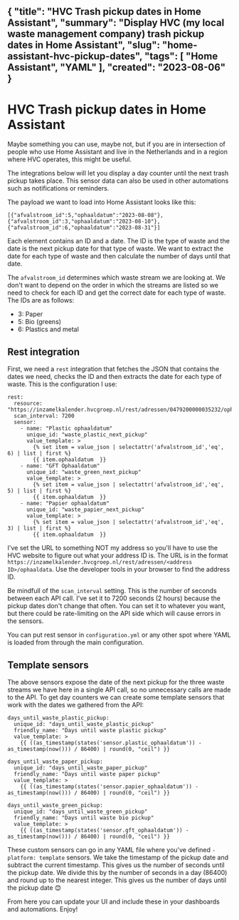 {
    "title": "HVC Trash pickup dates in Home Assistant",
    "summary": "Display HVC (my local waste management company) trash pickup dates in Home Assistant",
    "slug": "home-assistant-hvc-pickup-dates",
    "tags": [
        "Home Assistant",
        "YAML"
    ],
    "created": "2023-08-06"
}
---

# HVC Trash pickup dates in Home Assistant

Maybe something you can use, maybe not, but if you are in intersection of people who use Home Assistant and live in the Netherlands and in a region where HVC operates, this might be useful.

The integrations below will let you display a day counter until the next trash pickup takes place. This sensor data can also be used in other automations such as notifications or reminders.

The payload we want to load into Home Assistant looks like this:

    [{"afvalstroom_id":5,"ophaaldatum":"2023-08-08"},{"afvalstroom_id":3,"ophaaldatum":"2023-08-10"},{"afvalstroom_id":6,"ophaaldatum":"2023-08-31"}]

Each element contains an ID and a date. The ID is the type of waste and the date is the next pickup date for that type of waste. We want to extract the date for each type of waste and then calculate the number of days until that date.

The `afvalstroom_id` determines which waste stream we are looking at. We don't want to depend on the order in which the streams are listed so we need to check for each ID and get the correct date for each type of waste. The IDs are as follows:
* 3: Paper
* 5: Bio (greens)
* 6: Plastics and metal

## Rest integration

First, we need a `rest` integration that fetches the JSON that contains the dates we need, checks the ID and then extracts the date for each type of waste. This is the configuration I use:

    rest:
      resource: "https://inzamelkalender.hvcgroep.nl/rest/adressen/0479200000035232/ophaaldata"
      scan_interval: 7200
      sensor:
        - name: "Plastic ophaaldatum"
          unique_id: "waste_plastic_next_pickup"
          value_template: >
            {% set item = value_json | selectattr('afvalstroom_id','eq', 6) | list | first %}
            {{ item.ophaaldatum  }}
        - name: "GFT Ophaaldatum"
          unique_id: "waste_green_next_pickup"
          value_template: >
            {% set item = value_json | selectattr('afvalstroom_id','eq', 5) | list | first %}
            {{ item.ophaaldatum  }}
        - name: "Papier ophaaldatum"
          unique_id: "waste_papier_next_pickup"
          value_template: >
            {% set item = value_json | selectattr('afvalstroom_id','eq', 3) | list | first %}
            {{ item.ophaaldatum  }}

I've set the URL to something NOT my address so you'll have to use the HVC website to figure out what your address ID is. The URL is in the format `https://inzamelkalender.hvcgroep.nl/rest/adressen/<address ID>/ophaaldata`. Use the developer tools in your browser to find the address ID.

Be mindfull of the `scan_interval` setting. This is the number of seconds between each API call. I've set it to 7200 seconds (2 hours) because the pickup dates don't change that often. You can set it to whatever you want, but there could be rate-limiting on the API side which will cause errors in the sensors.

You can put rest sensor in `configuration.yml` or any other spot where YAML is loaded from through the main configuration.

## Template sensors

The above sensors expose the date of the next pickup for the three waste streams we have here in a single API call, so no unnecessary calls are made to the API.
To get day counters we can create some template sensors that work with the dates we gathered from the API:

    days_until_waste_plastic_pickup:
      unique_id: "days_until_waste_plastic_pickup"
      friendly_name: "Days until waste plastic pickup"
      value_template: >
        {{ ((as_timestamp(states('sensor.plastic_ophaaldatum')) - as_timestamp(now())) / 86400) | round(0, "ceil") }}
        
    days_until_waste_paper_pickup:
      unique_id: "days_until_waste_paper_pickup"
      friendly_name: "Days until waste paper pickup"
      value_template: >
        {{ ((as_timestamp(states('sensor.papier_ophaaldatum')) - as_timestamp(now())) / 86400) | round(0, "ceil") }}
        
    days_until_waste_green_pickup:
      unique_id: "days_until_waste_green_pickup"
      friendly_name: "Days until waste bio pickup"
      value_template: >
        {{ ((as_timestamp(states('sensor.gft_ophaaldatum')) - as_timestamp(now())) / 86400) | round(0, "ceil") }}

These custom sensors can go in any YAML file where you've defined `- platform: template` sensors. We take the timestamp of the pickup date and subtract the current timestamp. This gives us the number of seconds until the pickup date. We divide this by the number of seconds in a day (86400) and round up to the nearest integer. This gives us the number of days until the pickup date 😊

From here you can update your UI and include these in your dashboards and automations. Enjoy!